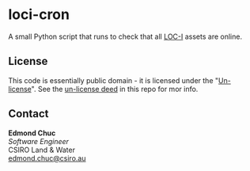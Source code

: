 # loci-cron

A small Python script that runs to check that all [LOC-I](https://confluence.csiro.au/display/DIPAAnalyticHubs/Location+Integration+Capability+Loc-I) assets are online.

## License
This code is essentially public domain - it is licensed under the "[Un-license](https://unlicense.org/)". See the [un-license deed](LICENSE.txt) in this repo for mor info.

## Contact
**Edmond Chuc**  
*Software Engineer*  
CSIRO Land & Water  
<edmond.chuc@csiro.au>
